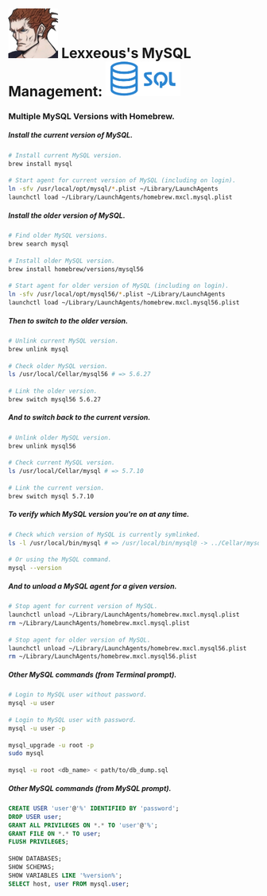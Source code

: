 <!-- MySQL Management -->

# <img src="../.pics/Lexxeous/lexx_headshot_clear.png" width="100px"/> Lexxeous's MySQL Management: <img src="../.pics/SQL/sql_logo.png" width="150px"/>
### Multiple MySQL Versions with Homebrew.

##### Install the current version of MySQL.
```sh
# Install current MySQL version.
brew install mysql
    
# Start agent for current version of MySQL (including on login).
ln -sfv /usr/local/opt/mysql/*.plist ~/Library/LaunchAgents
launchctl load ~/Library/LaunchAgents/homebrew.mxcl.mysql.plist
```

##### Install the older version of MySQL.      
```sh
# Find older MySQL versions.
brew search mysql  
      
# Install older MySQL version.
brew install homebrew/versions/mysql56
    
# Start agent for older version of MySQL (including on login).
ln -sfv /usr/local/opt/mysql56/*.plist ~/Library/LaunchAgents
launchctl load ~/Library/LaunchAgents/homebrew.mxcl.mysql56.plist
```

##### Then to switch to the older version.    
```sh  
# Unlink current MySQL version.
brew unlink mysql 
    
# Check older MySQL version.
ls /usr/local/Cellar/mysql56 # => 5.6.27
    
# Link the older version.
brew switch mysql56 5.6.27
```  

##### And to switch back to the current version.    
```sh  
# Unlink older MySQL version.
brew unlink mysql56 
    
# Check current MySQL version.
ls /usr/local/Cellar/mysql # => 5.7.10
    
# Link the current version.
brew switch mysql 5.7.10
```  

##### To verify which MySQL version you're on at any time.
```sh
# Check which version of MySQL is currently symlinked.
ls -l /usr/local/bin/mysql # => /usr/local/bin/mysql@ -> ../Cellar/mysql56/5.6.27/bin/mysql
    
# Or using the MySQL command.
mysql --version
```

##### And to unload a MySQL agent for a given version.    
```sh 
# Stop agent for current version of MySQL.
launchctl unload ~/Library/LaunchAgents/homebrew.mxcl.mysql.plist
rm ~/Library/LaunchAgents/homebrew.mxcl.mysql.plist
    
# Stop agent for older version of MySQL.
launchctl unload ~/Library/LaunchAgents/homebrew.mxcl.mysql56.plist
rm ~/Library/LaunchAgents/homebrew.mxcl.mysql56.plist
```

##### Other MySQL commands (from Terminal prompt).   
```sh
# Login to MySQL user without password.
mysql -u user

# Login to MySQL user with password.
mysql -u user -p

mysql_upgrade -u root -p
sudo mysql

mysql -u root <db_name> < path/to/db_dump.sql
```

##### Other MySQL commands (from MySQL prompt).
```sql
CREATE USER 'user'@'%' IDENTIFIED BY 'password';
DROP USER user;
GRANT ALL PRIVILEGES ON *.* TO 'user'@'%';
GRANT FILE ON *.* TO user;
FLUSH PRIVILEGES;

SHOW DATABASES;
SHOW SCHEMAS;
SHOW VARIABLES LIKE '%version%';
SELECT host, user FROM mysql.user;
```